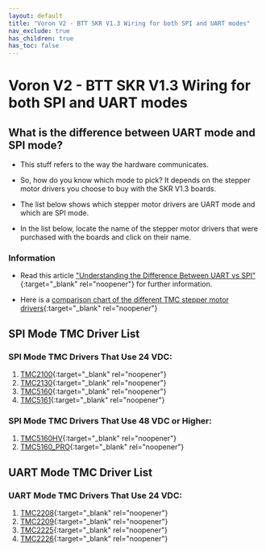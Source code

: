 ```yaml
---
layout: default
title: "Voron V2 - BTT SKR V1.3 Wiring for both SPI and UART modes"
nav_exclude: true
has_children: true
has_toc: false
---
```


# Voron V2 - BTT SKR V1.3 Wiring for both SPI and UART modes

## What is the difference between UART mode and SPI mode?

* This stuff refers to the way the hardware communicates.

* So, how do you know which mode to pick? It depends on the stepper motor drivers you choose to buy with the SKR V1.3 boards.

* The list below shows which stepper motor drivers are UART mode and which are SPI mode.

* In the list below, locate the name of the stepper motor drivers that were purchased with the boards and click on their name.

### Information

* Read this article ["Understanding the Difference Between UART vs SPI" ](./images/What_is_the_Difference_Between_SPI_vs_UART.pdf#toolbar=1&page=1){:target="_blank" rel="noopener"} for further information.

* Here is a [comparison chart of the different TMC stepper motor drivers](https://learn.watterott.com/silentstepstick/comparison/){:target="_blank" rel="noopener"}


## SPI Mode TMC Driver List

### SPI Mode TMC Drivers That Use 24 VDC:

1.  [TMC2100](./v2_skr13_spi_wiring#voron-v2---skr-v13-tmc2100-tmc2130-tmc5160-tmc5161-tmc5160hv-tmc5160pro-wiring){:target="_blank" rel="noopener"}
2.  [TMC2130](./v2_skr13_spi_wiring#voron-v2---skr-v13-tmc2100-tmc2130-tmc5160-tmc5161-tmc5160hv-tmc5160pro-wiring){:target="_blank" rel="noopener"}
3.  [TMC5160](./v2_skr13_spi_wiring#voron-v2---skr-v13-tmc2100-tmc2130-tmc5160-tmc5161-tmc5160hv-tmc5160pro-wiring){:target="_blank" rel="noopener"}
4.  [TMC5161](./v2_skr13_spi_wiring#voron-v2---skr-v13-tmc2100-tmc2130-tmc5160-tmc5161-tmc5160hv-tmc5160pro-wiring){:target="_blank" rel="noopener"}

### SPI Mode TMC Drivers That Use 48 VDC or Higher:

1. [TMC5160HV](./v2_skr13_spi_wiring#voron-v2---skr-v13-tmc2100-tmc2130-tmc5160-tmc5161-tmc5160hv-tmc5160pro-wiring){:target="_blank" rel="noopener"}
2. [TMC5160_PRO](./v2_skr13_spi_wiring#voron-v2---skr-v13-tmc2100-tmc2130-tmc5160-tmc5161-tmc5160hv-tmc5160pro-wiring){:target="_blank" rel="noopener"}


## UART Mode TMC Driver List

### UART Mode TMC Drivers That Use 24 VDC:

1.  [TMC2208](../../../build/electrical/v2_skr13_uart_wiring#voron-v2---skr-v13-tmc2208-tmc2209-tmc2225-tmc2226-wiring){:target="_blank" rel="noopener"}
2.  [TMC2209](../../../build/electrical/v2_skr13_uart_wiring#voron-v2---skr-v13-tmc2208-tmc2209-tmc2225-tmc2226-wiring){:target="_blank" rel="noopener"}
3.  [TMC2225](../../../build/electrical/v2_skr13_uart_wiring#voron-v2---skr-v13-tmc2208-tmc2209-tmc2225-tmc2226-wiring){:target="_blank" rel="noopener"}
4.  [TMC2226](../../../build/electrical/v2_skr13_uart_wiring#voron-v2---skr-v13-tmc2208-tmc2209-tmc2225-tmc2226-wiring){:target="_blank" rel="noopener"}